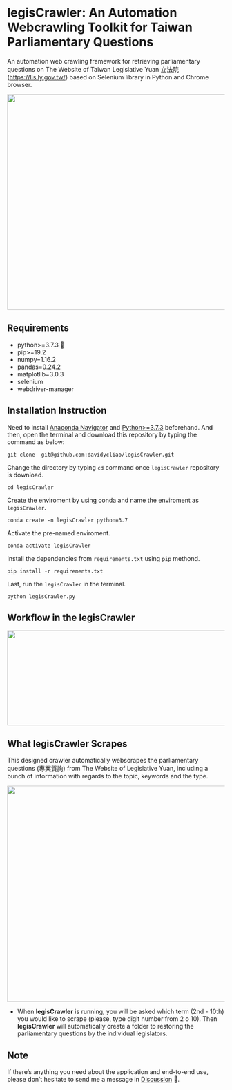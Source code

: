 # legisCrawler: An Automation Webcrawling Toolkit for Taiwan Parliamentary Questions

An automation web crawling framework for retrieving parliamentary questions on The Website of Taiwan Legislative Yuan 立法院 (https://lis.ly.gov.tw/) based on Selenium library in Python and Chrome browser. 


<p align="center">
  <img width="700" height="500" src="https://raw.githack.com/davidycliao/legisCrawler/main/images/image1.png" >
</p>


## Requirements
- python>=3.7.3 🐍
- pip>=19.2
- numpy=1.16.2
- pandas=0.24.2
- matplotlib=3.0.3
- selenium
- webdriver-manager

## Installation Instruction

Need to install [Anaconda Navigator](https://www.anaconda.com/products/individual-b) and [Python>=3.7.3](https://www.python.org/downloads/release/python-3810/) beforehand. And then, open the terminal and download this repository by typing the command as below:
```
git clone  git@github.com:davidycliao/legisCrawler.git
```

Change the directory by typing `cd` command once `legisCrawler` repository is download.
```
cd legisCrawler
```

Create the enviroment by using conda and name the enviroment as `legisCrawler`.
```
conda create -n legisCrawler python=3.7      
```

Activate the pre-named enviroment. 
```
conda activate legisCrawler                 
```

Install the dependencies from `requirements.txt` using `pip` methond.
```
pip install -r requirements.txt             
```

Last, run the `legisCrawler` in the terminal. 
```
python legisCrawler.py
```

## Workflow in the **legisCrawler**

<p align="center">
  <img width="700" height="220" src="https://raw.githack.com/davidycliao/legisCrawler/main/images/image4.png" >
</p>


## What **legisCrawler** Scrapes
This designed crawler automatically webscrapes the parliamentary questions (專案質詢) from The Website of Legislative Yuan, including a bunch of information with regards to the topic, keywords and the type. 
<p align="center">
  <img width="700" height="500" src="https://raw.githack.com/davidycliao/legisCrawler/main/images/image3.png" >
</p>


- When **legisCrawler** is running, you will be asked which term (2nd - 10th) you would like to scrape (please, type digit number from 2 o 10). Then **legisCrawler** will automatically create a folder to restoring the parliamentary questions by the individual legislators.  

## Note
If there’s anything you need about the application and end-to-end use, please don’t hesitate to send me a message in [Discussion](https://github.com/davidycliao/legisCrawler/discussions) 📣. 



